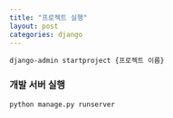 ```yaml
---
title: "프로젝트 실행"
layout: post
categories: django
---
```


```terminal
django-admin startproject {프로젝트 이름}
```


### 개발 서버 실행
```terminal
python manage.py runserver
```